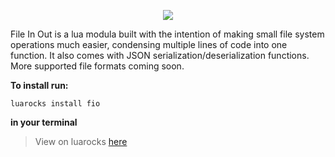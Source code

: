 <p align="center">
  <img src="https://github.com/Sk1-z/Sk1-z.github.io/blob/main/img/entries/fio.ico" />
</p>

File In Out is a lua modula built with the intention of making small file system operations much easier, condensing multiple lines of code into one function. It also comes with JSON serialization/deserialization functions. More supported file formats coming soon.

**To install run:**

```
luarocks install fio
```

**in your terminal**

> View on luarocks [here](https://luarocks.org/modules/Sk1-z/fio)
